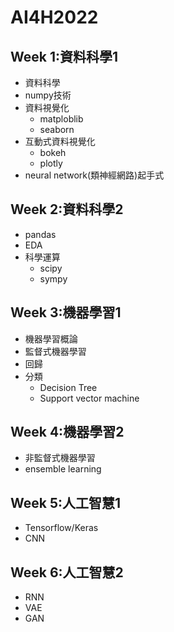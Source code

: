 # AI4H2022

## Week 1:資料科學1
- 資料科學
- numpy技術
- 資料視覺化
  - matploblib
  - seaborn
- 互動式資料視覺化
  - bokeh
  - plotly 
- neural network(類神經網路)起手式

## Week 2:資料科學2
- pandas
- EDA
- 科學運算
  - scipy
  - sympy 
## Week 3:機器學習1
- 機器學習概論
- 監督式機器學習
- 回歸
- 分類
  - Decision Tree
  - Support vector machine 
## Week 4:機器學習2
- 非監督式機器學習
- ensemble learning
## Week 5:人工智慧1
- Tensorflow/Keras
- CNN
## Week 6:人工智慧2
- RNN
- VAE
- GAN
